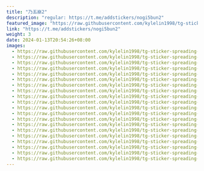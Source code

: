 ```yaml
---
title: "乃五崩2"
description: "regular: https://t.me/addstickers/nogi5bun2"
featured_image: "https://raw.githubusercontent.com/kylelin1998/tg-sticker-spreading-worldwide-images/main/img/f938de03-5458-4bbc-aa2f-fccebf25debc.jpg"
link: "https://t.me/addstickers/nogi5bun2"
weight: 3
date: 2024-01-13T20:54:26+08:00
images:
  - https://raw.githubusercontent.com/kylelin1998/tg-sticker-spreading-worldwide-images/main/img/f938de03-5458-4bbc-aa2f-fccebf25debc.jpg
  - https://raw.githubusercontent.com/kylelin1998/tg-sticker-spreading-worldwide-images/main/img/17f444bd-2bf1-43f7-8a24-828cc3771b25.jpg
  - https://raw.githubusercontent.com/kylelin1998/tg-sticker-spreading-worldwide-images/main/img/2345ab73-8569-410f-9ca5-4eb6814f2481.jpg
  - https://raw.githubusercontent.com/kylelin1998/tg-sticker-spreading-worldwide-images/main/img/c2815dbf-34aa-4287-b58d-c3b845baa223.jpg
  - https://raw.githubusercontent.com/kylelin1998/tg-sticker-spreading-worldwide-images/main/img/a02d7974-d060-4940-ac06-4087dcf75d63.jpg
  - https://raw.githubusercontent.com/kylelin1998/tg-sticker-spreading-worldwide-images/main/img/cddc4b65-46c2-460c-b25a-6cd274979962.jpg
  - https://raw.githubusercontent.com/kylelin1998/tg-sticker-spreading-worldwide-images/main/img/76292f2e-0830-4dee-a944-854a465e536e.jpg
  - https://raw.githubusercontent.com/kylelin1998/tg-sticker-spreading-worldwide-images/main/img/7781bbd1-ce2c-4474-9ff8-b55411ef5a1a.jpg
  - https://raw.githubusercontent.com/kylelin1998/tg-sticker-spreading-worldwide-images/main/img/d32d4fc4-aec9-4a77-893a-518469b1397a.jpg
  - https://raw.githubusercontent.com/kylelin1998/tg-sticker-spreading-worldwide-images/main/img/731653e0-fb06-4994-84f9-02a7f3f8d43f.jpg
  - https://raw.githubusercontent.com/kylelin1998/tg-sticker-spreading-worldwide-images/main/img/756f574f-42b4-4c26-9e76-0453133861df.jpg
  - https://raw.githubusercontent.com/kylelin1998/tg-sticker-spreading-worldwide-images/main/img/82585f70-fff3-47ab-8bb5-021961240b4b.jpg
  - https://raw.githubusercontent.com/kylelin1998/tg-sticker-spreading-worldwide-images/main/img/5260fda9-6059-4bdb-bbad-eb2e7ba1e9c1.jpg
  - https://raw.githubusercontent.com/kylelin1998/tg-sticker-spreading-worldwide-images/main/img/fc27495a-6eaa-40c1-8a10-70f83986e610.jpg
  - https://raw.githubusercontent.com/kylelin1998/tg-sticker-spreading-worldwide-images/main/img/680f06ed-7339-4567-8500-30a04ec60555.jpg
  - https://raw.githubusercontent.com/kylelin1998/tg-sticker-spreading-worldwide-images/main/img/0efc563a-9e5b-47aa-9828-9db908650e5e.jpg
  - https://raw.githubusercontent.com/kylelin1998/tg-sticker-spreading-worldwide-images/main/img/1c98e973-ca62-4008-9461-e5ae6396ea66.jpg
  - https://raw.githubusercontent.com/kylelin1998/tg-sticker-spreading-worldwide-images/main/img/0bc51023-2c26-4b59-ae46-92f8284c0703.jpg
  - https://raw.githubusercontent.com/kylelin1998/tg-sticker-spreading-worldwide-images/main/img/4b91a9e6-94f2-440f-8225-6492a3966a4f.jpg
  - https://raw.githubusercontent.com/kylelin1998/tg-sticker-spreading-worldwide-images/main/img/35b84365-2aba-4cd1-9214-b66c03a74362.jpg
---
```


